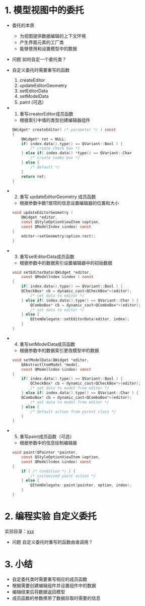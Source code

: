 # 1. 模型视图中的委托

- 委托的本质
    - 为视图提供数据编辑的上下文环境
    - 产生界面元素的工厂类
    - 能够使用和设置模型中的数据

- 问题
    如何自定一个委托类？

- 自定义委托时需要重写的函数
    1. createEditor
    2. updateEditorGeometry
    3. setEditorData
    4. setModelData
    5. paint (可选）

- 1. 重写creatorEditor成员函数
    - 根据索引中值的类型创建编辑器组件

    ```c
    QWidget* createEditor( /* parameter */ ) const
    {
        QWidget* ret = NULL;
        if( index.data().type() == QVariant::Bool ) {
            /* create check box */
        } else if( index.data() *type() == QVariant::Char
            /* create combo box */
        } else {
            /* default */
        }
        return ret;
    }
    ```

- 2. 重写 updateEditorGeometry 成员函数
    - 根据参数中数?居项的信息设置编辑器的位置和大小

    ```c
    void updateEditorGeometry (
        QWidget *editor,
        const QStyleOptionViewItem &option,
        const QModelIndex &index) const
    {
        editor->setGeometry(option.rect);
    }
    ```

- 3. 重写setEditorData成员函数
    - 根据参数中的数据索引设置编辑器中的初始数据

    ```c
    void setEditorData(QWidget *editor,
        const QModellndex &index ) const
    {
        if( index.data().type() == QVariant::Bool ) {
        QCheckBox* cb = dynamic_cast<QCheckBox*>(editor);
            /* set data to editor */
        } else if( index.data().type() == QVariant::Char ) {
            QComboBox* cb = dynamic_cast<QComboBox*>(editor);
            /* set data to editor */
        } else {
            QItemDelegate::setEditorData(editor, index);
        }
    }
    ```

- 4. 重写setModelData成员函数
    - 根据参数中的数据索引更改模型中的数据

    ```c
    void setModelData(QWidget *editor,
        QAbstractltemModel *model,
        const QModellndex &index) const
    {
        if( index.data().type() == QVariant::Bool ) {
            QCheckBox* cb = dynamic_cast<QCheckBox*>(editor);
            /* set data to model from editor */
        } else if( index.data().type() == QVariant::Char ) {
        QComboBox* cb = dynamic_cast<QComboBox*>(editor);
            /* set data to model from editor */
        } else {
            /* default action from parent class */
        }
    }
    ```

- 5. 重写paint成员函数（可选）
    - 根据参数中的信息绘制编辑器

    ```c
    void paint(QPainter *painter,
        const QStyleOptionViewItem &option,
        const QModellndex &index) const
    {
        if ( /* condition */ ) {
            /* customized paint action */
        } else {
            QItemDelegate::paint(painter, option, index);
        }
    }
    ```

# 2. 编程实验 自定义委托
实验目录：[xxx](vx_attachments\xxx)

- 问题
    自定义委托时重写的函数由谁调用？

# 3. 小结
- 自定委托类时需要重写相应的成员函数
- 根据需要创建编辑组件并设置组件中的数据
- 编辑结束后将数据返回模型
- 成员函数的参数携带了数据存取时需要的信息
